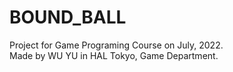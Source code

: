 # BOUND_BALL
Project for Game Programing Course on July, 2022.  
Made by WU YU in HAL Tokyo, Game Department.
